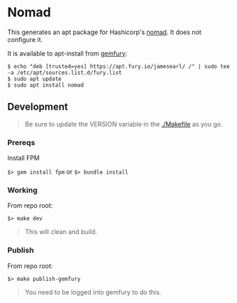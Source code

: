 # Nomad

This generates an apt package for Hashicorp's [nomad](https://www.nomadproject.io). It does not configure it.

It is available to apt-install from [gemfury](https://fury.io):
```
$ echo "deb [trusted=yes] https://apt.fury.io/jamesearl/ /" | sudo tee -a /etc/apt/sources.list.d/fury.list
$ sudo apt update
$ sudo apt install nomad
```


## Development

> Be sure to update the VERSION variable in the [./Makefile](Makefile) as you go.

### Prereqs
Install FPM

`$> gem install fpm` or `$> bundle install`

### Working
From repo root:

`$> make dev`

> This will clean and build.

### Publish
From repo root:

`$> make publish-gemfury`

> You need to be logged into gemfury to do this.
